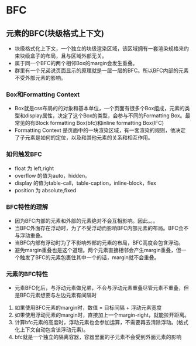 # BFC

## 元素的BFC(块级格式上下文)

* 块级格式化上下文，一个独立的块级渲染区域，该区域拥有一套渲染规格来约束块级盒子的布局，且与区域外部无关。
* 属于同一个BFC的两个相邻Box的margin会发生重叠。
* 群里有一个兄弟说页面显示的原理就是一层一层的BFC。所以BFC内部的元素不受外部元素的影响。

### Box和Formatting Context

* Box就是css布局的的对象和基本单位，一个页面有很多个Box组成，元素的类型和display属性，决定了这个Box的类型，会参与不同的Formatting Box。最常见的有Block formatting Box(bfc)和inline formatting Box(IFC)
* Formatting Context 是页面中的一块渲染区域，有一套渲染的规则，他决定了子元素是如何的定位，以及和其他元素的关系和相互作用。

### 如何触发BFC

* float 为 left,right
* overflow 的值为auto，hidden。
* display 的值为table-call，table-caption，inline-block，flex
* position 为 absolute,fixed

### BFC特性的理解

* 因为BFC内部的元素和外部的元素绝对不会互相影响。因此。。。
* 当BFC外面存在浮动时，为了不受浮动而影响BFC内部元素的布局。BFC会不与浮动重叠。
* 当BFC内部有浮动时为了不影响外部的元素的布局，BFC高度会包含浮动。
* 避免margin重叠也是这个道理。两个元素直接相邻会产生margin重叠，但一个触发了BFC的元素包裹住其中一个的话，margin就不会重叠。

### 元素的BFC特性

* 元素BFC化后，与浮动元素做兄弟，不会与浮动元素重叠尽管元素不重叠，但是BFC元素想要与左边元素有间隔时

1. 如果使用BFC元素的margin时，数值 = 目标间隔 + 浮动元素宽度
2. 如果使用浮动元素的margin时，直接加上一个margin-right，就能拉开距离。
3. 计算bfc元素的高度时，浮动元素也会参加运算，不需要再去清除浮动。(格式化上下文自动包含该浮动元素)。
4. bfc就是一个独立的隔离容器，容器里面的子元素不会受到外面元素的影响